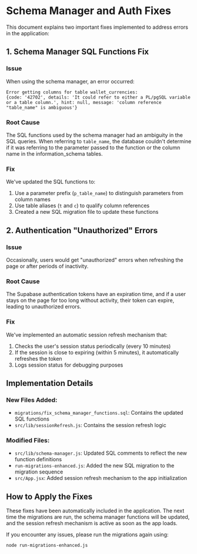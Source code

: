 # Schema Manager and Auth Fixes

This document explains two important fixes implemented to address errors in the application:

## 1. Schema Manager SQL Functions Fix

### Issue
When using the schema manager, an error occurred:
```
Error getting columns for table wallet_currencies: 
{code: '42702', details: 'It could refer to either a PL/pgSQL variable or a table column.', hint: null, message: 'column reference "table_name" is ambiguous'}
```

### Root Cause
The SQL functions used by the schema manager had an ambiguity in the SQL queries. When referring to `table_name`, the database couldn't determine if it was referring to the parameter passed to the function or the column name in the information_schema tables.

### Fix
We've updated the SQL functions to:
1. Use a parameter prefix (`p_table_name`) to distinguish parameters from column names
2. Use table aliases (`t` and `c`) to qualify column references
3. Created a new SQL migration file to update these functions

## 2. Authentication "Unauthorized" Errors

### Issue
Occasionally, users would get "unauthorized" errors when refreshing the page or after periods of inactivity.

### Root Cause
The Supabase authentication tokens have an expiration time, and if a user stays on the page for too long without activity, their token can expire, leading to unauthorized errors.

### Fix
We've implemented an automatic session refresh mechanism that:
1. Checks the user's session status periodically (every 10 minutes)
2. If the session is close to expiring (within 5 minutes), it automatically refreshes the token
3. Logs session status for debugging purposes

## Implementation Details

### New Files Added:
- `migrations/fix_schema_manager_functions.sql`: Contains the updated SQL functions
- `src/lib/sessionRefresh.js`: Contains the session refresh logic

### Modified Files:
- `src/lib/schema-manager.js`: Updated SQL comments to reflect the new function definitions
- `run-migrations-enhanced.js`: Added the new SQL migration to the migration sequence
- `src/App.jsx`: Added session refresh mechanism to the app initialization

## How to Apply the Fixes

These fixes have been automatically included in the application. The next time the migrations are run, the schema manager functions will be updated, and the session refresh mechanism is active as soon as the app loads.

If you encounter any issues, please run the migrations again using:
```
node run-migrations-enhanced.js
```